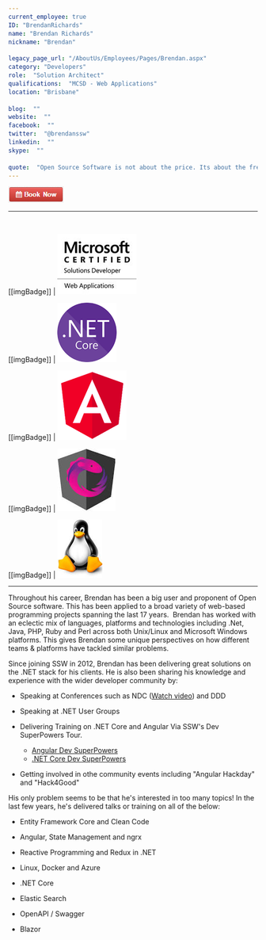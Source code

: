 ```yaml
---
current_employee: true
ID: "BrendanRichards"
name: "Brendan Richards"
nickname: "Brendan"

legacy_page_url: "/AboutUs/Employees/Pages/Brendan.aspx"
category: "Developers"
role:  "Solution Architect"
qualifications:  "MCSD - Web Applications"
location: "Brisbane"

blog:  ""
website:  ""
facebook:  ""
twitter:  "@brendanssw"
linkedin:  ""
skype:  ""

quote:  "Open Source Software is not about the price. Its about the freedom to use and improve your tools."
---
```


 [ ![BookNow.png](./Images/Bio/BookNow.png)](http://veethere.com/With/BrendanRichards) 
  
---
<br/>

[[imgBadge]]
| ![Microsoft Certified Solutions Developer](./Images/Bio/MCSD_2013%28rgb%29_1477.jpg) 

[[imgBadge]]
| ![dotnetcore.png](./Images/Bio/dotnetcore.png) 

[[imgBadge]]
| ![angular.png](./Images/Bio/angular.png) 

[[imgBadge]]
| ![ngrx.jpg](./Images/Bio/ngrx.jpg) 

[[imgBadge]]
| ![liinux.jpg](./Images/Bio/liinux.jpg) 

----


Throughout his career, Brendan has been a big user and proponent of Open Source software. This has been applied to a broad variety of web-based programming projects spanning the last 17 years.  Brendan has worked with an eclectic mix of languages, platforms and technologies including .Net, Java, PHP, Ruby and Perl across both Unix/Linux and Microsoft Windows platforms. This gives Brendan some unique perspectives on how different teams & platforms have tackled similar problems.  

Since joining SSW in 2012, Brendan has been delivering great solutions on the .NET stack for his clients. He is also been sharing his knowledge and experience with the wider developer community by:  

* Speaking at Conferences such as NDC ([Watch video](https://www.youtube.com/watch?v=fGmbXCrgKtg)) and DDD   

* Speaking at .NET User Groups  

* Delivering Training on .NET Core and Angular Via SSW's Dev SuperPowers Tour.  
   * [Angular Dev SuperPowers](https://www.ssw.com.au/ssw/Events/Training/Angular-Superpowers-Tour.aspx)  
   * [.NET Core Dev SuperPowers](https://www.ssw.com.au/ssw/Events/Training/NET-Core-Superpowers-Tour.aspx)  

* Getting involved in othe community events including "Angular Hackday" and "Hack4Good"  

His only problem seems to be that he's interested in too many topics! In the last few years, he's delivered talks or training on all of the below:  

* Entity Framework Core and Clean Code  

* Angular, State Management and ngrx  

* Reactive Programming and Redux in .NET  

* Linux, Docker and Azure  

* .NET Core  

* Elastic Search  

* OpenAPI / Swagger  

* Blazor
